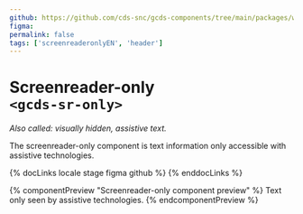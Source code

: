 ```yaml
---
github: https://github.com/cds-snc/gcds-components/tree/main/packages/web/src/components/gcds-sr-only
figma:
permalink: false
tags: ['screenreaderonlyEN', 'header']
---
```


# Screenreader-only <br>`<gcds-sr-only>`

_Also called: visually hidden, assistive text._

The screenreader-only component is text information only accessible with assistive technologies.

{% docLinks locale stage figma github %}
{% enddocLinks %}

{% componentPreview "Screenreader-only component preview" %}
<gcds-sr-only>Text only seen by assistive technologies.</gcds-sr-only>
{% endcomponentPreview %}
